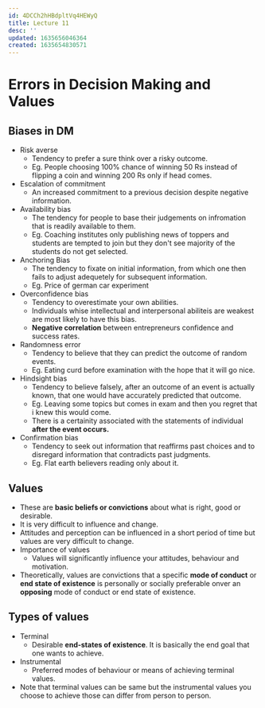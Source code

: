 ```yaml
---
id: 4DCCh2hHBdpltVq4HEWyQ
title: Lecture 11
desc: ''
updated: 1635656046364
created: 1635654830571
---
```



# Errors in Decision Making and Values

## Biases in DM
* Risk averse
    * Tendency to prefer a sure think over a risky outcome.
    * Eg. People choosing 100% chance of winning 50 Rs instead of flipping a coin and winning 200 Rs only if head comes.
* Escalation of commitment
    * An increased commitment to a previous decision despite negative information.
* Availability bias
    * The tendency for people to base their judgements on infromation that is readily available to them.
    * Eg. Coaching institutes only publishing news of toppers and students are tempted to join but they don't see majority of the students do not get selected.
* Anchoring Bias
    * The tendency to fixate on initial information, from which one then fails to adjust adequetely for subsequent information.
    * Eg. Price of german car experiment
* Overconfidence bias
    * Tendency to overestimate your own abilities.
    * Individuals whise intellectual and interpersonal abiliteis are weakest are most likely to have this bias.
    * **Negative correlation** between entrepreneurs confidence and success rates.
* Randomness error
    * Tendency to believe that they can predict the outcome of random events.
    * Eg. Eating curd before examination with the hope that it will go nice.
* Hindsight bias
    * Tendency to believe falsely, after an outcome of an event is actually known, that one would have accurately predicted that outcome.
    * Eg. Leaving some topics but comes in exam and then you regret that i knew this would come.
    * There is a certainity associated with the statements of individual **after the event occurs.**
* Confirmation bias
    * Tendency to seek out information that reaffirms past choices and to disregard information that contradicts past judgments.
    * Eg. Flat earth believers reading only about it.

## Values
* These are **basic beliefs or convictions** about what is right, good or desirable.
* It is very difficult to influence and change.
* Attitudes and perception can be influenced in a short period of time but values are very difficult to change.
* Importance of values
    * Values will significantly influence your attitudes, behaviour and motivation.
* Theoretically, values are convictions that a specific **mode of conduct** or **end state of existence** is personally or socially preferable onver an **opposing** mode of conduct or end state of existence.

## Types of values
* Terminal
    * Desirable **end-states of existence**. It is basically the end goal that one wants to achieve.
* Instrumental
    * Preferred modes of behaviour or means of achieving terminal values.
* Note that terminal values can be same but the instrumental values you choose to achieve those can differ from person to person.
